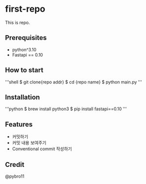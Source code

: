 # first-repo

This is repo.

## Prerequisites

- python^3.10
- Fastapi == 0.10

## How to start

'''shell
$ git clone{repo addr}
$ cd {repo name}
$ python main.py
'''

## Installation

'''python
$ brew install python3
$ pip install fastapi==0.10
'''

## Features

- 커밋하기
- 커밋 내용 보여주기
- Conventional commit 작성하기

## Credit

@pybro11
